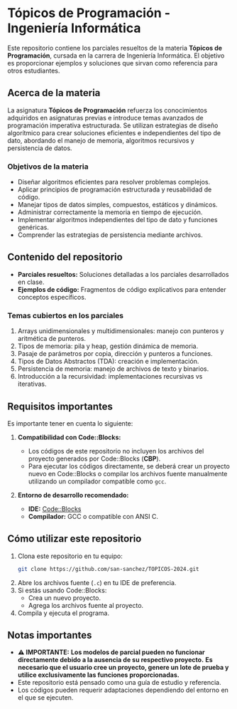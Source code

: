 # Tópicos de Programación - Ingeniería Informática

Este repositorio contiene los parciales resueltos de la materia **Tópicos de Programación**, cursada en la carrera de Ingeniería Informática. 
El objetivo es proporcionar ejemplos y soluciones que sirvan como referencia para otros estudiantes.

## Acerca de la materia
La asignatura **Tópicos de Programación** refuerza los conocimientos adquiridos en asignaturas previas e introduce temas avanzados de programación imperativa estructurada. Se utilizan estrategias de diseño algorítmico para crear soluciones eficientes e independientes del tipo de dato, abordando el manejo de memoria, algoritmos recursivos y persistencia de datos.

### Objetivos de la materia
- Diseñar algoritmos eficientes para resolver problemas complejos.
- Aplicar principios de programación estructurada y reusabilidad de código.
- Manejar tipos de datos simples, compuestos, estáticos y dinámicos.
- Administrar correctamente la memoria en tiempo de ejecución.
- Implementar algoritmos independientes del tipo de dato y funciones genéricas.
- Comprender las estrategias de persistencia mediante archivos.

## Contenido del repositorio
- **Parciales resueltos:** Soluciones detalladas a los parciales desarrollados en clase.
- **Ejemplos de código:** Fragmentos de código explicativos para entender conceptos específicos.

### Temas cubiertos en los parciales
1. Arrays unidimensionales y multidimensionales: manejo con punteros y aritmética de punteros.
2. Tipos de memoria: pila y heap, gestión dinámica de memoria.
3. Pasaje de parámetros por copia, dirección y punteros a funciones.
4. Tipos de Datos Abstractos (TDA): creación e implementación.
5. Persistencia de memoria: manejo de archivos de texto y binarios.
6. Introducción a la recursividad: implementaciones recursivas vs iterativas.

## Requisitos importantes
Es importante tener en cuenta lo siguiente:

1. **Compatibilidad con Code::Blocks:**
   - Los códigos de este repositorio no incluyen los archivos del proyecto generados por Code::Blocks (**CBP**).
   - Para ejecutar los códigos directamente, se deberá crear un proyecto nuevo en Code::Blocks o compilar los archivos fuente manualmente utilizando un compilador compatible como `gcc`.

2. **Entorno de desarrollo recomendado:**
   - **IDE:** [Code::Blocks](http://www.codeblocks.org/)
   - **Compilador:** GCC o compatible con ANSI C.

## Cómo utilizar este repositorio
1. Clona este repositorio en tu equipo:
   ```bash
   git clone https://github.com/san-sanchez/TOPICOS-2024.git
   ```
2. Abre los archivos fuente (`.c`) en tu IDE de preferencia.
3. Si estás usando Code::Blocks:
   - Crea un nuevo proyecto.
   - Agrega los archivos fuente al proyecto.
4. Compila y ejecuta el programa.

## Notas importantes
- **⚠️ IMPORTANTE:** **Los modelos de parcial pueden no funcionar directamente debido a la ausencia de su respectivo proyecto.**
  **Es necesario que el usuario cree un proyecto, genere un lote de prueba y utilice exclusivamente las funciones proporcionadas.**
- Este repositorio está pensado como una guía de estudio y referencia.
- Los códigos pueden requerir adaptaciones dependiendo del entorno en el que se ejecuten.


